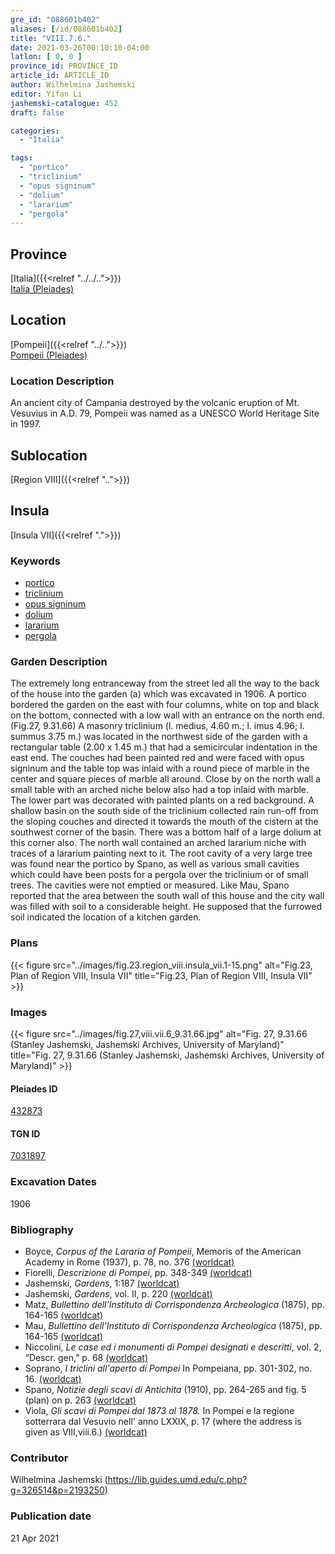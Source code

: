 ```yaml
---
gre_id: "088601b402"
aliases: [/id/088601b402]
title: "VIII.7.6."
date: 2021-03-26T00:10:10-04:00
latlon: [ 0, 0 ]
province_id: PROVINCE_ID
article_id: ARTICLE_ID
author: Wilhelmina Jashemski
editor: Yifan Li
jashemski-catalogue: 452
draft: false

categories:
  - "Italia"

tags:
  - "portico"
  - "triclinium"
  - "opus signinum"
  - "dolium"
  - "lararium"  
  - "pergola"
---
```


## Province
[Italia]({{<relref "../../..">}}) \
[Italia (Pleiades)](https://pleiades.stoa.org/places/1052)

## Location
[Pompeii]({{<relref "../..">}}) \
[Pompeii (Pleiades)](https://pleiades.stoa.org/places/433032)

### Location Description
An ancient city of Campania destroyed by the volcanic eruption of Mt. Vesuvius in A.D. 79, Pompeii was named as a UNESCO World Heritage Site in 1997.

## Sublocation
[Region VIII]({{<relref "..">}})

## Insula
[Insula VII]({{<relref ".">}})

### Keywords
 - [portico](http://vocab.getty.edu/page/aat/300004145)
 - [triclinium](http://vocab.getty.edu/page/aat/300004359)
 - [opus signinum](http://vocab.getty.edu/page/aat/300379969)
 - [dolium](http://vocab.getty.edu/page/aat/300400601)
 - [lararium](http://vocab.getty.edu/page/aat/300400600)
 - [pergola](http://vocab.getty.edu/page/aat/300006783)

### Garden Description
The extremely long entranceway from the street led all the way to the back of the house into the garden (a) which was excavated in 1906. A portico bordered the garden on the east with four columns, white on top and black on the bottom, connected with a low wall with an entrance on the north end. (Fig.27,  9.31.66) A masonry triclinium (l. medius, 4.60 m.; l. imus  4.96; l. summus 3.75 m.) was located in the northwest side of the garden with a rectangular table (2.00 x 1.45 m.) that had a semicircular indentation in the east end. The couches had been painted red and were faced with opus signinum and the table top was inlaid with a round piece of marble in the center and square pieces of marble all around. Close by on the north wall a small table with an arched niche below also had a top inlaid with marble. The lower part was decorated with painted plants on a red background. A shallow basin on the south side of the triclinium collected rain run-off from the sloping couches and directed it towards the mouth of the cistern at the southwest corner of the basin. There was a bottom half of a large dolium at this corner also. The north wall contained an arched lararium niche with traces of a lararium painting next to it. The root cavity of a very large tree was found near the portico by Spano, as well as various small cavities which could have been posts for a pergola over the triclinium or of small trees. The cavities were not emptied or measured. Like Mau, Spano reported that the area between the south wall of this house and the city wall was filled with soil to a considerable height. He supposed that the furrowed soil indicated the location of a kitchen garden.

### Plans
{{< figure src="../images/fig.23.region_viii.insula_vii.1-15.png" alt="Fig.23, Plan of Region VIII, Insula VII" title="Fig.23, Plan of Region VIII, Insula VII" >}}

### Images
{{< figure src="../images/fig.27,viii.vii.6_9.31.66.jpg" alt="Fig. 27, 9.31.66 (Stanley Jashemski, Jashemski Archives, University of Maryland)" title="Fig. 27, 9.31.66 (Stanley Jashemski, Jashemski Archives, University of Maryland)" >}}


#### Pleiades ID
[432873](https://pleiades.stoa.org/places/538911200)

#### TGN ID
[7031897](http://vocab.getty.edu/page/tgn/2053030)

###  Excavation Dates
1906

### Bibliography
* Boyce, *Corpus of the Lararia of Pompeii*, Memoris of the American Academy in Rome (1937), p. 78, no. 376 [(worldcat)](http://www.worldcat.org/oclc/1131425884)
* Fiorelli, *Descrizione di Pompei*, pp. 348-349 [(worldcat)](http://www.worldcat.org/oclc/1198324804)
* Jashemski, *Gardens*, 1:187 [(worldcat)](http://www.worldcat.org/oclc/1047945215)
* Jashemski, *Gardens*, vol. II, p. 220 [(worldcat)](http://www.worldcat.org/oclc/1113367431)
* Matz, *Bullettino dell'Instituto di Corrispondenza Archeologica* (1875), pp. 164-165 [(worldcat)](http://www.worldcat.org/oclc/823239162)
* Mau, *Bullettino dell'Instituto di Corrispondenza Archeologica* (1875), pp. 164-165 [(worldcat)](http://www.worldcat.org/oclc/823239162)
* Niccolini, *Le case ed i monumenti di Pompei designati e descritti*, vol. 2, “Descr. gen,” p. 68 [(worldcat)](http://www.worldcat.org/oclc/906755593)
* Soprano, *I triclini all'aperto di Pompei* In Pompeiana, pp. 301-302, no. 16. [(worldcat)](http://www.worldcat.org/oclc/78719058)
* Spano, *Notizie degli scavi di Antichita* (1910), pp. 264-265 and fig. 5 (plan) on p. 263 [(worldcat)](http://www.worldcat.org/oclc/638883283)
* Viola, *Gli scavi di Pompei dal 1873 al 1878.* In Pompei e la regione sotterrara dal Vesuvio nell' anno LXXIX, p. 17 (where the address is given as VIII,viii.6.) [(worldcat)](http://www.worldcat.org/oclc/254502217)


### Contributor
Wilhelmina Jashemski (https://lib.guides.umd.edu/c.php?g=326514&p=2193250)

### Publication date

21 Apr 2021
